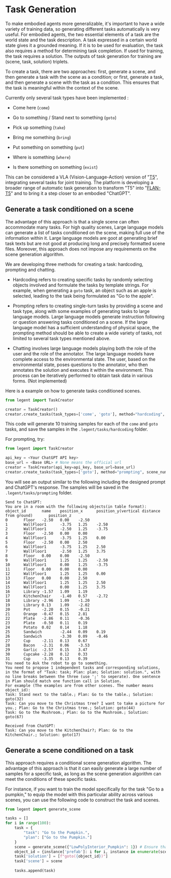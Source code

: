 # Task Generation

To make embodied agents more generalizable, it's important to have a wide variety of training data, so generating different tasks automatically is very useful.
For embodied agents, the two essential elements of a task are the world state and the task description. A task expressed in a certain world state gives it a grounded meaning. If it is to be used for evaluation, the task also requires a method for determining task completion. If used for training, the task requires a solution.
The outputs of task generation for training are (scene, task, solution) triplets.

To create a task, there are two approaches: first, generate a scene, and then generate a task with the scene as a condition; or first, generate a task, and then generate a scene with the task as a condition. This ensures that the task is meaningful within the context of the scene.


Currently only several task types have been implemented :

* Come here (`come`)

* Go to something / Stand next to something (`goto`)

* Pick up something (`take`)

* Bring me something (`bring`)

* Put something on something (`put`)

* Where is something (`where`)

* Is there something on something (`exist`)

This can be considered a VLA (Vision-Language-Action) version of "[T5](https://arxiv.org/abs/1910.10683)", integrating several tasks for joint training. The platform is developing a broader range of automatic task generation to transform "T5" into "[FLAN-T5](https://arxiv.org/abs/2210.11416)" and to bring it a step closer to an embodied "ChatGPT".


## Generate a task conditioned on a scene

The advantage of this approach is that a single scene can often accommodate many tasks. For high quality scenes, Large language models can generate a list of tasks conditioned on the scene, making full use of the information within it. Large language models are goot at generating brief task texts but are not good at producing long and precisely formatted scene files. Moreover, this approach does not impose any requirements on the scene generation algorithm.

We are developing three methods for creating a task: hardcoding, prompting and chatting.

* Hardcoding refers to creating specific tasks by randomly selecting objects involved and formulate the tasks by template strings. For example, when generating a `goto` task, an object such as an apple is selected, leading to the task being formulated as "Go to the apple".

* Prompting refers to creating single-turn tasks by providing a scene and task type, along with some examples of generating tasks to large language models. Large language models generate instruction following or question answering tasks conditioned on a scene. If the large language model has a sufficient understanding of physical space, the prompting method should be able to create a wide variety of tasks, not limited to several task types mentioned above.

* Chatting involves large language models playing both the role of the user and the role of the annotator. The large language models have complete access to the environmental state. The user, based on the environmental state, poses questions to the annotator, who then annotates the solution and executes it within the environment. This process can be iteratively performed to obtain task data in various forms. (Not implemented)

Here is a example on how to generate tasks conditioned scenes.

``` python
from legent import TaskCreator

creator = TaskCreator()
creator.create_tasks(task_types=['come', 'goto'], method="hardcoding", scene_num=10)
```

This code will generate 10 training samples for each of the `come` and `goto` tasks, and save the samples in the `.legent/tasks/hardcoding` folder.

For prompting, try:

``` python
from legent import TaskCreator

api_key = <Your ChatGPT API key>
base_url = <Base URL> # None means the official url
creator = TaskCreator(api_key=api_key, base_url=base_url)
creator.create_tasks(task_types=['goto'], method="prompting", scene_num=1)
```

You will see an output similar to the following including the designed prompt and ChatGPT's response. The samples will be saved in the `.legent/tasks/prompting` folder.

```
Send to ChatGPT:
You are in a room with the following objects(in table format):
object_id       name    position_x      position_y(vertical distance from ground)       position_z
0       Floor   -2.50   0.00    -2.50
1       WallFloor1      -3.75   1.25    -2.50
2       WallFloor1      -2.50   1.25    -3.75
3       Floor   -2.50   0.00    0.00
4       WallFloor1      -3.75   1.25    0.00
5       Floor   -2.50   0.00    2.50
6       WallFloor1      -3.75   1.25    2.50
7       WallFloor1      -2.50   1.25    3.75
8       Floor   0.00    0.00    -2.50
9       WallFloor1      1.25    1.25    -2.50
10      WallFloor1      0.00    1.25    -3.75
11      Floor   0.00    0.00    0.00
12      WallFloor1      1.25    1.25    0.00
13      Floor   0.00    0.00    2.50
14      WallFloor1      1.25    1.25    2.50
15      WallFloor1      0.00    1.25    3.75
16      Library -1.57   1.09    1.19
17      KitchenChair    -1.40   0.57    -2.72
18      Library -2.96   1.09    -1.20
19      Library 0.13    1.09    -2.02
20      Pot     -2.20   0.15    -0.21
21      Orange  -0.47   0.15    2.81
22      Plate   -2.86   0.11    -0.36
23      Plate   -0.50   0.11    0.19
24      Potato  0.02    0.14    1.18
25      Sandwich        -2.44   0.09    0.19
26      Sandwich        -3.30   0.09    -0.46
27      Cup     -2.11   0.13    0.67
28      Bacon   -2.31   0.06    -3.53
29      Garlic  -2.57   0.15    3.47
30      Cupcake -2.28   0.12    0.33
31      Cup     -3.35   0.13    0.39
You need to Ask the robot to go to something.
You need to propose 1 independent tasks and corresponding solutions, in the format of "Task: task; Plan: plan; Solution: solution.", with no line breaks between the three (use ';' to seperate). One sentence in Plan should match one function call in Solution.
For example (The examples are from other scenes. The number means object_id):
Task: Stand next to the table.; Plan: Go to the table.; Solution: goto(32)
Task: Can you move to the Christmas tree? I want to take a picture for you.; Plan: Go to the Christmas tree.; Solution: goto(44)
Task: Go to the Mushroom.; Plan: Go to the Mushroom.; Solution: goto(67)

Received from ChatGPT:
Task: Can you move to the KitchenChair?; Plan: Go to the KitchenChair.; Solution: goto(17)
```

## Generate a scene conditioned on a task

This approach requires a conditional scene generation algorithm. The advantage of this approach is that it can easily generate a large number of samples for a specific task, as long as the scene generation algorithm can meet the conditions of these specific tasks.

For instance, if you want to train the model specifically for the task "Go to a pumpkin," to equip the model with this particular ability across various scenes, you can use the following code to construct the task and scenes.

``` python
from legent import generate_scene

tasks = []
for i in range(100):
    task = {
        "task": "Go to the Pumpkin.",
        "plan": ["Go to the Pumpkin."]
    }
    scene = generate_scene({"LowPolyInterior_Pumpkin": 1}) # Ensure that the generated scene contains a pumpkin.
    object_id = {instance['prefab']: i for i, instance in enumerate(scene['instances'])}['LowPolyInterior_Pumpkin']
    task['solution'] = [f"goto({object_id})"]
    task['scene'] = scene
    
    tasks.append(task)
```